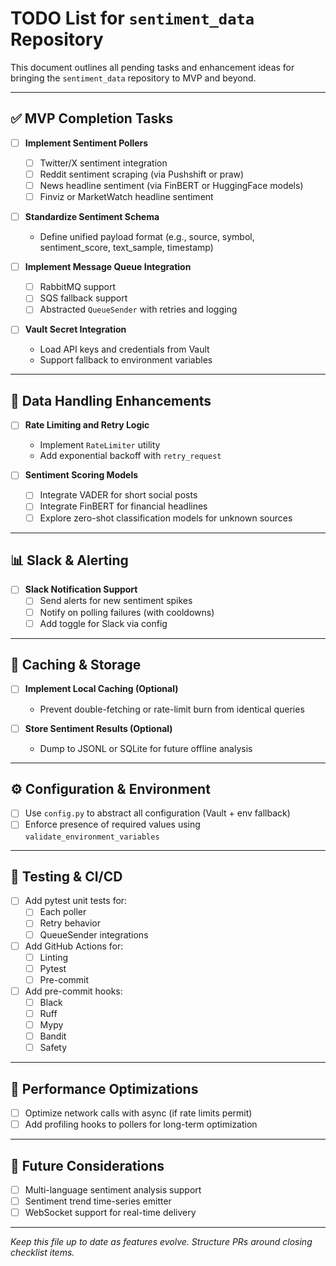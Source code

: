 # TODO List for `sentiment_data` Repository

This document outlines all pending tasks and enhancement ideas for bringing the
`sentiment_data` repository to MVP and beyond.

---

## ✅ MVP Completion Tasks

- [ ] **Implement Sentiment Pollers**

  - [ ] Twitter/X sentiment integration
  - [ ] Reddit sentiment scraping (via Pushshift or praw)
  - [ ] News headline sentiment (via FinBERT or HuggingFace models)
  - [ ] Finviz or MarketWatch headline sentiment

- [ ] **Standardize Sentiment Schema**

  - Define unified payload format (e.g., source, symbol, sentiment_score,
    text_sample, timestamp)

- [ ] **Implement Message Queue Integration**

  - [ ] RabbitMQ support
  - [ ] SQS fallback support
  - [ ] Abstracted `QueueSender` with retries and logging

- [ ] **Vault Secret Integration**
  - Load API keys and credentials from Vault
  - Support fallback to environment variables

---

## 🔁 Data Handling Enhancements

- [ ] **Rate Limiting and Retry Logic**

  - Implement `RateLimiter` utility
  - Add exponential backoff with `retry_request`

- [ ] **Sentiment Scoring Models**
  - [ ] Integrate VADER for short social posts
  - [ ] Integrate FinBERT for financial headlines
  - [ ] Explore zero-shot classification models for unknown sources

---

## 📊 Slack & Alerting

- [ ] **Slack Notification Support**
  - [ ] Send alerts for new sentiment spikes
  - [ ] Notify on polling failures (with cooldowns)
  - [ ] Add toggle for Slack via config

---

## 💾 Caching & Storage

- [ ] **Implement Local Caching (Optional)**

  - Prevent double-fetching or rate-limit burn from identical queries

- [ ] **Store Sentiment Results (Optional)**
  - Dump to JSONL or SQLite for future offline analysis

---

## ⚙️ Configuration & Environment

- [ ] Use `config.py` to abstract all configuration (Vault + env fallback)
- [ ] Enforce presence of required values using `validate_environment_variables`

---

## 🧪 Testing & CI/CD

- [ ] Add pytest unit tests for:
  - [ ] Each poller
  - [ ] Retry behavior
  - [ ] QueueSender integrations
- [ ] Add GitHub Actions for:
  - [ ] Linting
  - [ ] Pytest
  - [ ] Pre-commit
- [ ] Add pre-commit hooks:
  - [ ] Black
  - [ ] Ruff
  - [ ] Mypy
  - [ ] Bandit
  - [ ] Safety

---

## 🚀 Performance Optimizations

- [ ] Optimize network calls with async (if rate limits permit)
- [ ] Add profiling hooks to pollers for long-term optimization

---

## 🧠 Future Considerations

- [ ] Multi-language sentiment analysis support
- [ ] Sentiment trend time-series emitter
- [ ] WebSocket support for real-time delivery

---

_Keep this file up to date as features evolve. Structure PRs around closing
checklist items._
